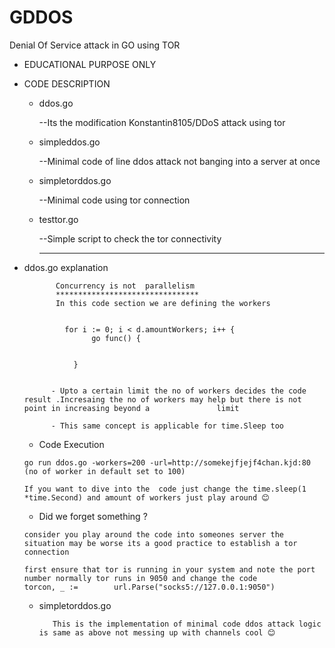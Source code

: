 # GDDOS
Denial Of Service attack in GO using TOR 

* EDUCATIONAL PURPOSE ONLY


 * CODE DESCRIPTION
  
     * ddos.go  
     
          --Its  the  modification Konstantin8105/DDoS attack  using tor
          
     * simpleddos.go  
     
          --Minimal code of line ddos attack not banging into a server at once
          
     * simpletorddos.go 
     
          --Minimal code using tor connection
          
          
     * testtor.go 
     
          --Simple script to check the tor connectivity
          
          *********************************************************************************************

* ddos.go  explanation 

             Concurrency is not  parallelism
             ********************************
             In this code section we are defining the workers
             
             
	           for i := 0; i < d.amountWorkers; i++ {
		             go func() {
                 
                 
                 }
		 
                 
            - Upto a certain limit the no of workers decides the code result .Incresaing the no of workers may help but there is not point in increasing beyond a               limit
            
            - This same concept is applicable for time.Sleep too
  
  
     * Code Execution  
          
	  go run ddos.go -workers=200 -url=http://somekejfjejf4chan.kjd:80 (no of worker in default set to 100)
	  
	  If you want to dive into the  code just change the time.sleep(1 *time.Second) and amount of workers just play around 😊
	  
	  
     *  Did we forget something ?
         
	  consider you play around the code into someones server the situation may be worse its a good practice to establish a tor connection
	  
	  first ensure that tor is running in your system and note the port number normally tor runs in 9050 and change the code
	  torcon, _ :=        url.Parse("socks5://127.0.0.1:9050")
	  
	  
  * simpletorddos.go
  
           This is the implementation of minimal code ddos attack logic is same as above not messing up with channels cool 😊
	  

    


